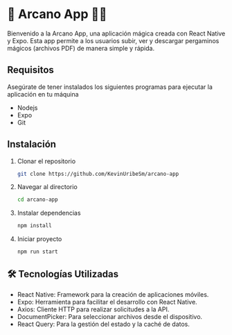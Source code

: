 # 📜 Arcano App 🧙‍♂️

Bienvenido a la Arcano App, una aplicación mágica creada con React Native y Expo. Esta app permite a los usuarios subir, ver y descargar pergaminos mágicos (archivos PDF) de manera simple y rápida.

## Requisitos

Asegúrate de tener instalados los siguientes programas para ejecutar la aplicación en tu máquina

- Nodejs
- Expo 
- Git

## Instalación

1. Clonar el repositorio

   ```bash
   git clone https://github.com/KevinUribeSm/arcano-app
   ```

2. Navegar al directorio

   ```bash
   cd arcano-app
   ```
   
3. Instalar dependencias

   ```bash
   npm install
   ```

4. Iniciar proyecto

   ```bash
   npm run start
   ```

## 🛠️ Tecnologías Utilizadas

- React Native: Framework para la creación de aplicaciones móviles.
- Expo: Herramienta para facilitar el desarrollo con React Native.
- Axios: Cliente HTTP para realizar solicitudes a la API.
- DocumentPicker: Para seleccionar archivos desde el dispositivo.
- React Query: Para la gestión del estado y la caché de datos.




